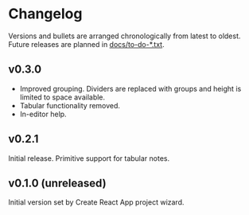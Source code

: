 # Changelog

Versions and bullets are arranged chronologically from latest to oldest. Future
releases are planned in [docs/to-do-\*.txt](.).

## v0.3.0

- Improved grouping. Dividers are replaced with groups and height is limited to
  space available.
- Tabular functionality removed.
- In-editor help.

## v0.2.1

Initial release. Primitive support for tabular notes.

## v0.1.0 (unreleased)

Initial version set by Create React App project wizard.

